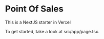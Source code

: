 # Point Of Sales

This is a NextJS starter in Vercel

To get started, take a look at src/app/page.tsx.
